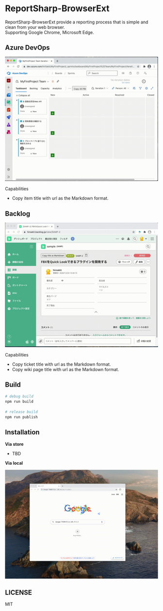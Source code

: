 # ReportSharp-BrowserExt

ReportSharp-BrowserExt provide a reporting process that is simple and clean from your web browser.  
Supporting Google Chrome, Microsoft Edge.

## Azure DevOps

![Azure DevOps](./doc/summary/RreportSharp_AzureDevOps_Ext.gif)

Capabilities

- Copy item title with url as the Markdown format.

## Backlog

![Backlog](./doc/summary/RreportSharp_Backlog_Ext.gif)

Capabilities

- Copy ticket title with url as the Markdown format.
- Copy wiki page title with url as the Markdown format.

## Build

```sh
# debug build
npm run build

# release build
npm run publish 
```

## Installation

**Via store**

- TBD

**Via local**

![Develop Release](./doc/summary/RreportSharp_Develop_Installation.gif)


## LICENSE

MIT
